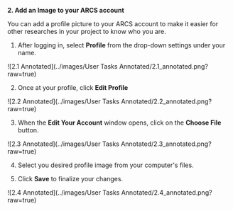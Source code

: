**2. Add an Image to your ARCS account**

You can add a profile picture to your ARCS account to make it easier for other researches in your project to know who you are.

1. After logging in, select **Profile** from the drop-down settings under your name.

![2.1 Annotated](../images/User Tasks Annotated/2.1_annotated.png?raw=true)

2. Once at your profile, click **Edit Profile**

![2.2 Annotated](../images/User Tasks Annotated/2.2_annotated.png?raw=true)

3. When the **Edit Your Account** window opens, click on the **Choose File** button.

![2.3 Annotated](../images/User Tasks Annotated/2.3_annotated.png?raw=true)

4. Select you desired profile image from your computer's files.

5. Click **Save** to finalize your changes.

![2.4 Annotated](../images/User Tasks Annotated/2.4_annotated.png?raw=true)
